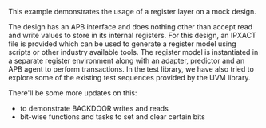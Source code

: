 This example demonstrates the usage of a register layer on a mock design.

The design has an APB interface and does nothing other than accept read and write values to store in its internal registers. 
For this design, an IPXACT file is provided which can be used to generate a register model using scripts or other industry available tools.
The register model is instantiated in a separate register environment along with an adapter, predictor and an APB agent to perform transactions.
In the test library, we have also tried to explore some of the existing test sequences provided by the UVM library.

There'll be some more updates on this: 
- to demonstrate BACKDOOR writes and reads
- bit-wise functions and tasks to set and clear certain bits
